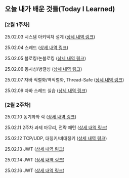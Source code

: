 ## 오늘 내가 배운 것들(Today I Learned)

### [2월 1주차]

25.02.03 시스템 아키텍처 설계 ([상세 내역 링크](https://github.com/100-hours-a-week/ethan.park-til/blob/main/Feb/2025-02-03.md))

25.02.04 스레드 ([상세 내역 링크](https://github.com/100-hours-a-week/ethan.park-til/blob/main/Feb/2025-02-04.md))

25.02.05 블로킹/논블로킹 ([상세 내역 링크](https://github.com/100-hours-a-week/ethan.park-til/blob/main/Feb/2025-02-05.md))

25.02.06 동시성/병렬성 ([상세 내역 링크](https://github.com/100-hours-a-week/ethan.park-til/blob/main/Feb/2025-02-06.md))

25.02.07 자바 직렬화/역직렬화, Thread-Safe ([상세 내역 링크](https://github.com/100-hours-a-week/ethan.park-til/blob/main/Feb/2025-02-07.md))

25.02.09 자바 스레드 실습 ([상세 내역 링크](https://github.com/100-hours-a-week/ethan.park-til/blob/main/Feb/2025-02-09.md))

### [2월 2주차]

25.02.10 동기화와 락 ([상세 내역 링크](https://github.com/100-hours-a-week/ethan.park-til/blob/main/Feb/2025-02-10.md))

25.02.11 2주차 과제 마무리, 전략 패턴 ([상세 내역 링크](https://github.com/100-hours-a-week/ethan.park-til/blob/main/Feb/2025-02-11.md))

25.02.12 TCP/UDP, 대칭키/비대칭키 ([상세 내역 링크](https://github.com/100-hours-a-week/ethan.park-til/blob/main/Feb/2025-02-12.md))

25.02.13 JWT ([상세 내역 링크](https://github.com/100-hours-a-week/ethan.park-til/blob/main/Feb/2025-02-13.md))

25.02.14 JWT ([상세 내역 링크](https://github.com/100-hours-a-week/ethan.park-til/blob/main/Feb/2025-02-14.md))

25.02.16 JWT ([상세 내역 링크](https://github.com/100-hours-a-week/ethan.park-til/blob/main/Feb/2025-02-16.md))

